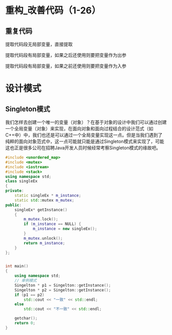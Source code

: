 # 重构_改善代码（1-26）

## 重复代码

提取代码段无局部变量，直接提取

提取代码段有局部变量，如果之后还使用则要把变量作为出参

提取代码段有局部变量，如果之前还使用则要把变量作为入参

# 设计模式

## Singleton模式

我们怎样去创建一个唯一的变量（对象）？在基于对象的设计中我们可以通过创建一个全局变量（对象）来实现，在面向对象和面向过程结合的设计范式（如C++中）中，我们也还是可以通过一个全局变量实现这一点。但是当我们遇到了纯粹的面向对象范式中，这一点可能就只能是通过Singleton模式来实现了，可能这也正是很多公司在招聘Java开发人员时候经常考察Singleton模式的缘故吧。

```c++
#include <unordered_map>
#include <mutex>
#include <iostream>
#include <stack>
using namespace std;
class singleEx
{
private:
	static singleEx * m_instance;
	static std::mutex m_mutex;
public:
	singleEx* getInstance()
	{
		m_mutex.lock();
		if (m_instance == NULL) {
			m_instance = new singleEx();
		}
		m_mutex.unlock();
		return m_instance;
	}
};


int main()
{
	using namespace std;
	// 单例模式
	Singelton * p1 = Singelton::getInstance();
	Singelton * p2 = Singelton::getInstance();
	if (p1 == p2)
		std::cout << "一致" << std::endl;
	else
		std::cout << "不一致" << std::endl;

	getchar();
	return 0;
}
```



